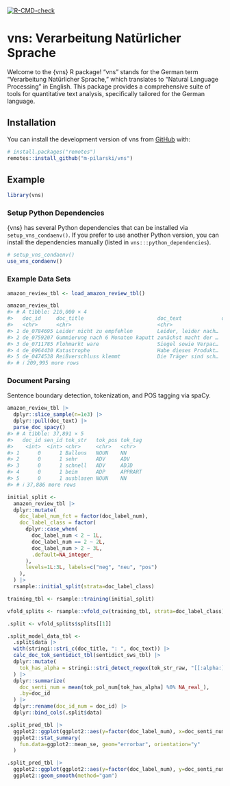 
<!-- README.md is generated from README.Rmd. Please edit that file -->
<!-- badges: start -->

[![R-CMD-check](https://github.com/m-pilarski/derp/actions/workflows/R-CMD-check.yaml/badge.svg)](https://github.com/m-pilarski/derp/actions/workflows/R-CMD-check.yaml)
<!-- badges: end -->

# vns: Verarbeitung Natürlicher Sprache

Welcome to the {vns} R package! “vns” stands for the German term
“Verarbeitung Natürlicher Sprache,” which translates to “Natural
Language Processing” in English. This package provides a comprehensive
suite of tools for quantitative text analysis, specifically tailored for
the German language.

## Installation

You can install the development version of vns from
[GitHub](https://github.com/) with:

``` r
# install.packages("remotes")
remotes::install_github("m-pilarski/vns")
```

## Example

``` r
library(vns)
```

### Setup Python Dependencies

{vns} has several Python dependencies that can be installed via
`setup_vns_condaenv()`. If you prefer to use another Python version, you
can install the dependencies manually (listed in
`vns:::python_dependencies`).

``` r
# setup_vns_condaenv()
use_vns_condaenv()
```

### Example Data Sets

``` r
amazon_review_tbl <- load_amazon_review_tbl()

amazon_review_tbl
#> # A tibble: 210,000 × 4
#>   doc_id     doc_title                        doc_text             doc_label_num
#>   <chr>      <chr>                            <chr>                        <int>
#> 1 de_0784695 Leider nicht zu empfehlen        Leider, leider nach…             0
#> 2 de_0759207 Gummierung nach 6 Monaten kaputt zunächst macht der …             0
#> 3 de_0711785 Flohmarkt ware                   Siegel sowie Verpac…             0
#> 4 de_0964430 Katastrophe                      Habe dieses Produkt…             0
#> 5 de_0474538 Reißverschluss klemmt            Die Träger sind sch…             0
#> # ℹ 209,995 more rows
```

### Document Parsing

Sentence boundary detection, tokenization, and POS tagging via spaCy.

``` r
amazon_review_tbl |> 
  dplyr::slice_sample(n=1e3) |> 
  dplyr::pull(doc_text) |> 
  parse_doc_spacy()
#> # A tibble: 37,891 × 5
#>   doc_id sen_id tok_str   tok_pos tok_tag
#>    <int>  <int> <chr>     <chr>   <chr>  
#> 1      0      1 Ballons   NOUN    NN     
#> 2      0      1 sehr      ADV     ADV    
#> 3      0      1 schnell   ADV     ADJD   
#> 4      0      1 beim      ADP     APPRART
#> 5      0      1 ausblasen NOUN    NN     
#> # ℹ 37,886 more rows
```

``` r
initial_split <- 
  amazon_review_tbl |>
  dplyr::mutate(
    doc_label_num_fct = factor(doc_label_num),
    doc_label_class = factor(
      dplyr::case_when(
        doc_label_num < 2 ~ 1L, 
        doc_label_num == 2 ~ 2L, 
        doc_label_num > 2 ~ 3L,
        .default=NA_integer_
      ),
      levels=1L:3L, labels=c("neg", "neu", "pos")
    ),
  ) |>
  rsample::initial_split(strata=doc_label_class)

training_tbl <- rsample::training(initial_split)

vfold_splits <- rsample::vfold_cv(training_tbl, strata=doc_label_class)

.split <- vfold_splits$splits[[1]]

.split_model_data_tbl <- 
  .split$data |> 
  with(stringi::stri_c(doc_title, ": ", doc_text)) |> 
  calc_doc_tok_sentidict_tbl(sentidict_sws_tbl) |> 
  dplyr::mutate(
    tok_has_alpha = stringi::stri_detect_regex(tok_str_raw, "[[:alpha:]]")
  ) |> 
  dplyr::summarize(
    doc_senti_num = mean(tok_pol_num[tok_has_alpha] %0% NA_real_), 
    .by=doc_id
  ) |> 
  dplyr::rename(doc_id_num = doc_id) |> 
  dplyr::bind_cols(.split$data)

.split_pred_tbl |> 
  ggplot2::ggplot(ggplot2::aes(y=factor(doc_label_num), x=doc_senti_num)) + 
  ggplot2::stat_summary(
    fun.data=ggplot2::mean_se, geom="errorbar", orientation="y"
  )

.split_pred_tbl |> 
  ggplot2::ggplot(ggplot2::aes(y=factor(doc_label_num), y=doc_senti_num)) + 
  ggplot2::geom_smooth(method="gam")
```
